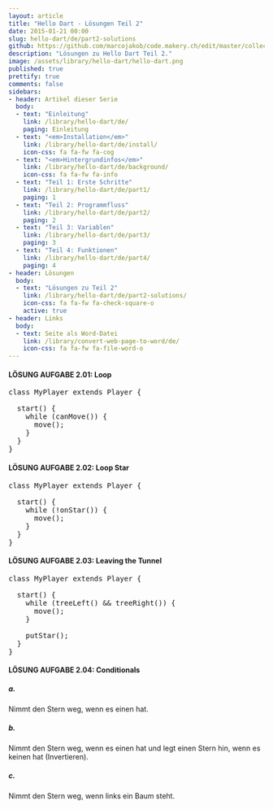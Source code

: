 ```yaml
---
layout: article
title: "Hello Dart - Lösungen Teil 2"
date: 2015-01-21 00:00
slug: hello-dart/de/part2-solutions
github: https://github.com/marcojakob/code.makery.ch/edit/master/collections/library/hello-dart-de-part2-solutions.md
description: "Lösungen zu Hello Dart Teil 2."
image: /assets/library/hello-dart/hello-dart.png
published: true
prettify: true
comments: false
sidebars:
- header: Artikel dieser Serie
  body:
  - text: "Einleitung"
    link: /library/hello-dart/de/
    paging: Einleitung
  - text: "<em>Installation</em>"
    link: /library/hello-dart/de/install/
    icon-css: fa fa-fw fa-cog
  - text: "<em>Hintergrundinfos</em>"
    link: /library/hello-dart/de/background/
    icon-css: fa fa-fw fa-info
  - text: "Teil 1: Erste Schritte"
    link: /library/hello-dart/de/part1/
    paging: 1
  - text: "Teil 2: Programmfluss"
    link: /library/hello-dart/de/part2/
    paging: 2
  - text: "Teil 3: Variablen"
    link: /library/hello-dart/de/part3/
    paging: 3
  - text: "Teil 4: Funktionen"
    link: /library/hello-dart/de/part4/
    paging: 4
- header: Lösungen
  body:
  - text: "Lösungen zu Teil 2"
    link: /library/hello-dart/de/part2-solutions/
    icon-css: fa fa-fw fa-check-square-o
    active: true
- header: Links
  body:
  - text: Seite als Word-Datei
    link: /library/convert-web-page-to-word/de/
    icon-css: fa fa-fw fa-file-word-o
---
```


#### <i class="fa fa-check-square-o"></i> LÖSUNG AUFGABE 2.01: Loop

<pre class="prettyprint lang-dart">
class MyPlayer extends Player {

  start() {
    while (canMove()) {
      move();
    }
  }
}
</pre>


#### <i class="fa fa-check-square-o mg-t-lg"></i> LÖSUNG AUFGABE 2.02: Loop Star

<pre class="prettyprint lang-dart">
class MyPlayer extends Player {

  start() {
    while (!onStar()) {
      move();
    }
  }
}
</pre>


#### <i class="fa fa-check-square-o mg-t-lg"></i> LÖSUNG AUFGABE 2.03: Leaving the Tunnel

<pre class="prettyprint lang-dart">
class MyPlayer extends Player {

  start() {
    while (treeLeft() &amp;&amp; treeRight()) {
      move();
    }

    putStar();
  }
}
</pre>


#### <i class="fa fa-check-square-o mg-t-lg"></i> LÖSUNG AUFGABE 2.04: Conditionals

##### a.

Nimmt den Stern weg, wenn es einen hat.


##### b.

Nimmt den Stern weg, wenn es einen hat und legt einen Stern hin, wenn es keinen hat (Invertieren).


##### c.

Nimmt den Stern weg, wenn links ein Baum steht.
